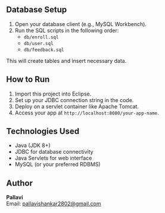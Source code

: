 
## Database Setup

1. Open your database client (e.g., MySQL Workbench).
2. Run the SQL scripts in the following order:
   - `db/enroll.sql`
   - `db/user.sql`
   - `db/feedback.sql`

This will create tables and insert necessary data.

## How to Run

1. Import this project into Eclipse.
2. Set up your JDBC connection string in the code.
3. Deploy on a servlet container like Apache Tomcat.
4. Access your app at `http://localhost:8080/your-app-name`.

## Technologies Used

- Java (JDK 8+)
- JDBC for database connectivity
- Java Servlets for web interface
- MySQL (or your preferred RDBMS)

## Author

**Pallavi**  
Email: [pallavishankar2802@gmail.com](mailto:pallavishankar2802@gmail.com)

